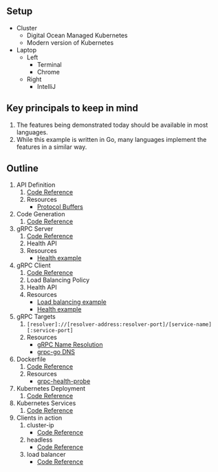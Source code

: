 ## Setup

* Cluster
  * Digital Ocean Managed Kubernetes
  * Modern version of Kubernetes
* Laptop
  * Left
    * Terminal
    * Chrome
  * Right
    * IntelliJ

## Key principals to keep in mind

1. The features being demonstrated today should be available in most languages.
1. While this example is written in Go, many languages implement the features in a similar way.

## Outline

1. API Definition
   1. [Code Reference](api/v1/v1.proto)
   1. Resources
      * [Protocol Buffers](https://developers.google.com/protocol-buffers)
1. Code Generation
   1. [Code Reference](api/v1/v1.go)
1. gRPC Server
   1. [Code Reference](internal/server/command.go)
   1. Health API
   1. Resources
      * [Health example](https://github.com/grpc/grpc-go/tree/master/examples/features/health)
1. gRPC Client
   1. [Code Reference](internal/client/command.go)
   1. Load Balancing Policy
   1. Health API
   1. Resources
      * [Load balancing example](https://github.com/grpc/grpc-go/tree/master/examples/features/load_balancing)
      * [Health example](https://github.com/grpc/grpc-go/tree/master/examples/features/health)
1. gRPC Targets
   1. `[resolver]://[resolver-address:resolver-port]/[service-name][:service-port]`
   1. Resources
      * [gRPC Name Resolution](https://github.com/grpc/grpc/blob/master/doc/naming.md)
      * [grpc-go DNS](https://github.com/grpc/grpc-go/blob/master/internal/resolver/dns/dns_resolver.go)
1. Dockerfile
   1. [Code Reference](Dockerfile)
   1. Resources
      * [grpc-health-probe](https://github.com/grpc-ecosystem/grpc-health-probe)   
1. Kubernetes Deployment
   1. [Code Reference](k8s/01-gok-server-deployment)
1. Kubernetes Services
   1. [Code Reference](k8s/02-gok-server-services)
1. Clients in action
   1. cluster-ip
      * [Code Reference](k8s/03-gok-client-clusterip)
   1. headless
      * [Code Reference](k8s/04-gok-client-headless)
   1. load balancer
      * [Code Reference](k8s/05-gok-client-lb)

